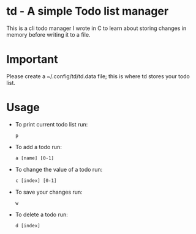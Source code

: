 # td - A simple Todo list manager

This is a cli todo manager I wrote in C to learn about storing changes in memory
before writing it to a file.

# Important

Please create a ~/.config/td/td.data file; this is where td stores your todo list.

# Usage

- To print current todo list run:
  ```
  p
  ```

- To add a todo run:
  ```
  a [name] [0-1]
  ```

- To change the value of a todo run:
  ```
  c [index] [0-1]
  ```

- To save your changes run:
  ```
  w
  ```

- To delete a todo run:
  ```
  d [index]
  ```
